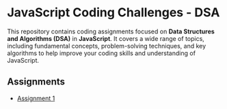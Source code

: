 # JavaScript Coding Challenges - DSA

This repository contains coding assignments focused on **Data Structures and Algorithms (DSA)** in **JavaScript**. It covers a wide range of topics, including fundamental concepts, problem-solving techniques, and key algorithms to help improve your coding skills and understanding of JavaScript.

## Assignments

- [Assignment 1](./assignment-1.md)